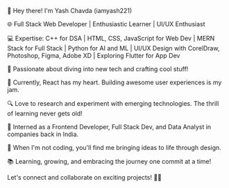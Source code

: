 👋 Hey there! I'm Yash Chavda (iamyash221)

🌐 Full Stack Web Developer | Enthusiastic Learner | UI/UX Enthusiast

💻 Expertise: C++ for DSA | HTML, CSS, JavaScript for Web Dev | MERN Stack for Full Stack | Python for AI and ML | UI/UX Design with CorelDraw, Photoshop, Figma, Adobe XD | Exploring Flutter for App Dev

🚀 Passionate about diving into new tech and crafting cool stuff!

🔧 Currently, React has my heart. Building awesome user experiences is my jam.

🔍 Love to research and experiment with emerging technologies. The thrill of learning never gets old!

🌟 Interned as a Frontend Developer, Full Stack Dev, and Data Analyst in companies back in India.

🎨 When I'm not coding, you'll find me bringing ideas to life through design.

📚 Learning, growing, and embracing the journey one commit at a time!

Let's connect and collaborate on exciting projects! 🤝✨
